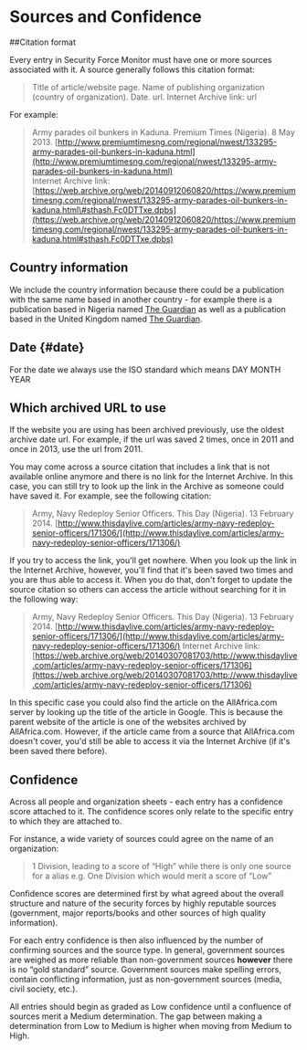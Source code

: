 # Sources and Confidence

##Citation format

Every entry in Security Force Monitor must have one or more sources associated with it. A source generally follows this citation format:

> Title of article/website page. Name of publishing organization \(country of organization\). Date. url. Internet Archive link: url

For example:

> Army parades oil bunkers in Kaduna. Premium Times \(Nigeria\). 8 May 2013. [http://www.premiumtimesng.com/regional/nwest/133295-army-parades-oil-bunkers-in-kaduna.html](http://www.premiumtimesng.com/regional/nwest/133295-army-parades-oil-bunkers-in-kaduna.html)   
> Internet Archive link: [https://web.archive.org/web/20140912060820/https://www.premiumtimesng.com/regional/nwest/133295-army-parades-oil-bunkers-in-kaduna.html\#sthash.Fc0DTTxe.dpbs](https://web.archive.org/web/20140912060820/https://www.premiumtimesng.com/regional/nwest/133295-army-parades-oil-bunkers-in-kaduna.html#sthash.Fc0DTTxe.dpbs)

## Country information

We include the country information because there could be a publication with the same name based in another country - for example there is a publication based in Nigeria named [The Guardian](https://guardian.ng/) as well as a publication based in the United Kingdom named [The Guardian](https://www.theguardian.com/uk).

## Date {#date}

For the date we always use the ISO standard which means DAY MONTH YEAR

## Which archived URL to use

If the website you are using has been archived previously, use the oldest archive date url. For example, if the url was saved 2 times, once in 2011 and once in  2013, use the url from 2011.

You may come across a source citation that includes a link that is not available online anymore and there is no link for the Internet Archive. In this case, you can still try to look up the link in the Archive as someone could have saved it. For example, see the following citation:

> Army, Navy Redeploy Senior Officers. This Day \(Nigeria\). 13 February 2014. [http://www.thisdaylive.com/articles/army-navy-redeploy-senior-officers/171306/](http://www.thisdaylive.com/articles/army-navy-redeploy-senior-officers/171306/)

If you try to access the link, you'll get nowhere. When you look up the link in the Internet Archive, however, you'll find that it's been saved two times and you are thus able to access it. When you do that, don't forget to update the source citation so others can access the article without searching for it in the following way:

> Army, Navy Redeploy Senior Officers. This Day \(Nigeria\). 13 February 2014. [http://www.thisdaylive.com/articles/army-navy-redeploy-senior-officers/171306/](http://www.thisdaylive.com/articles/army-navy-redeploy-senior-officers/171306/) Internet Archive link: [https://web.archive.org/web/20140307081703/http://www.thisdaylive.com/articles/army-navy-redeploy-senior-officers/171306](https://web.archive.org/web/20140307081703/http://www.thisdaylive.com/articles/army-navy-redeploy-senior-officers/171306)

In this specific case you could also find the article on the AllAfrica.com server by looking up the title of the article in Google. This is because the parent website of the article is one of the websites archived by AllAfrica.com. However, if the article came from a source that AllAfrica.com doesn't cover, you'd still be able to access it via the Internet Archive \(if it's been saved there before\).

## Confidence

Across all people and organization sheets - each entry has a confidence score attached to it. The confidence scores only relate to the specific entry to which they are attached to.

For instance, a wide variety of sources could agree on the name of an organization:

> 1 Division, leading to a score of “High” while there is only one source for a alias e.g. One Division which would merit a score of “Low”

Confidence scores are determined first by what agreed about the overall structure and nature of the security forces by highly reputable sources \(government, major reports/books and other sources of high quality information\).

For each entry confidence is then also influenced by the number of confirming sources and the source type. In general, government sources are weighed as more reliable than non-government sources **however** there is no “gold standard” source. Government sources make spelling errors, contain conflicting information, just as non-government sources \(media, civil society, etc.\).

All entries should begin as graded as Low confidence until a confluence of sources merit a Medium determination. The gap between making a determination from Low to Medium is higher when moving from Medium to High.

